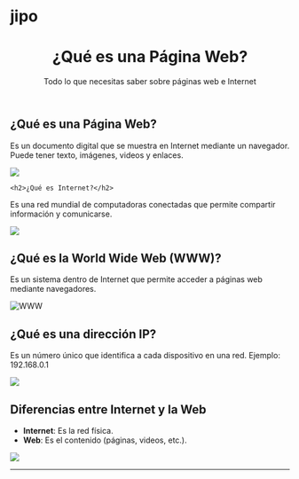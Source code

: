 # jipo
<!DOCTYPE html>
<html lang="es">
<head>
  <meta charset="UTF-8">
 </head>
<body>
<header>
  <h1>¿Qué es una Página Web?</h1>
  <p>Todo lo que necesitas saber sobre páginas web e Internet</p>
</header>
 <h2>¿Qué es una Página Web?</h2>
 <p>Es un documento digital que se muestra en Internet mediante un navegador. Puede tener texto, imágenes, videos y enlaces.</p>
<img src="https://encrypted-tbn0.gstatic.com/images?q=tbn:ANd9GcSGdtgD-JE1-iq2mq3fmd4FNZarSdvc4xx_PA&s">
  

    <h2>¿Qué es Internet?</h2>
  <p>Es una red mundial de computadoras conectadas que permite compartir información y comunicarse.</p>
<img src="https://encrypted-tbn0.gstatic.com/images?q=tbn:ANd9GcSe8Yg6RPkGsiV4aSHaIwVlIYV96Ymn6oHrhw&s">


 <h2>¿Qué es la World Wide Web (WWW)?</h2>
<p>Es un sistema dentro de Internet que permite acceder a páginas web mediante navegadores.</p>
 <img src="https://disenowebakus.net/imagenes/articulos/la-world-wide-web-www-internet.jpg" alt="WWW">
  

    
<h2>¿Qué es una dirección IP?</h2>
<p>Es un número único que identifica a cada dispositivo en una red. Ejemplo: 192.168.0.1</p>
<img src="https://www.avast.com/hs-fs/hubfs/New_Avast_Academy/What%20is%20an%20IP%20Address/IP-Addresses.png?width=664&name=IP-Addresses.png">
    

   
<h2>Diferencias entre Internet y la Web</h2>
<ul>
<li><strong>Internet</strong>: Es la red física.</li>
<li><strong>Web</strong>: Es el contenido (páginas, videos, etc.).</li>
</ul>
<img src="https://miro.medium.com/v2/resize:fit:604/1*vJaIa7QCbybE_wT_44nGdg.png">
  </body>
</html>


---
